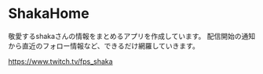 # ShakaHome
敬愛するshakaさんの情報をまとめるアプリを作成しています。
配信開始の通知から直近のフォロー情報など、できるだけ網羅していきます。

https://www.twitch.tv/fps_shaka
